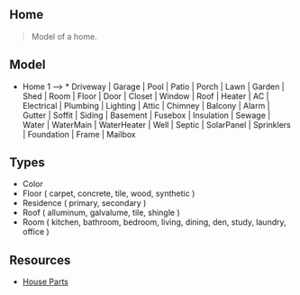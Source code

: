 Home
----
>Model of a home.

Model
-----
* Home 1 --> * Driveway | Garage | Pool | Patio | Porch | Lawn | Garden | Shed | Room | Floor | Door | Closet |
               Window | Roof | Heater | AC | Electrical | Plumbing | Lighting | Attic | Chimney | Balcony | Alarm |
               Gutter | Soffit | Siding | Basement | Fusebox | Insulation | Sewage | Water | WaterMain | WaterHeater |
               Well | Septic | SolarPanel | Sprinklers | Foundation | Frame | Mailbox

Types
-----
* Color
* Floor ( carpet, concrete, tile, wood, synthetic )
* Residence ( primary, secondary )
* Roof ( alluminum, galvalume, tile, shingle )
* Room ( kitchen, bathroom, bedroom, living, dining, den, study, laundry, office )

Resources
---------
* [House Parts](https://www.hippo.com/learn-center/parts-of-a-house)
